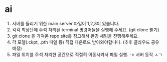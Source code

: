 # ai
1. 서버를 돌리기 위한 main server 파일이 1,2,3이 있습니다.
2. 각각 최상단에 주석 처리된 terminal 명령어들을 실행해 주세요. (git clone 받기)
3. git clone 을 가져온 repo site를 참고해서 환경 세팅을 진행해주세요.
4. 각 모델(.ckpt, .pth 파일 등) 직접 다운로드 받아와야합니다. (추후 클라우드 공유예정)
5. 파일 위치를 주석 처리한 공간으로 적절히 이동시켜서 파일 실행. -> 서버 동작 ㅅㄱ